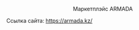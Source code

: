 <p align="center">Маркетплэйс ARMADA</p>
<p align="left">Ссылка сайта: <a href="https://armada.kz/">https://armada.kz/</a></p>
